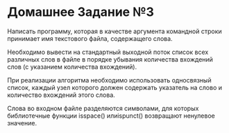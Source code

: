 # Домашнее Задание №3
Написать программу, которая в качестве аргумента командной строки принимает имя текстового файла, содержащего слова.

Необходимо вывести на стандартный выходной поток список всех различных слов в файле в порядке убывания количества вхождений слов (с указанием количества вхождений).

При реализации алгоритма необходимо использовать односвязный список, каждый узел которого должен содержать указатель на слово и количество вхождений этого слова.

Слова во входном файле разделяются символами, для которых библиотечные функции isspace() илиispunct() возвращают ненулевое значение.
